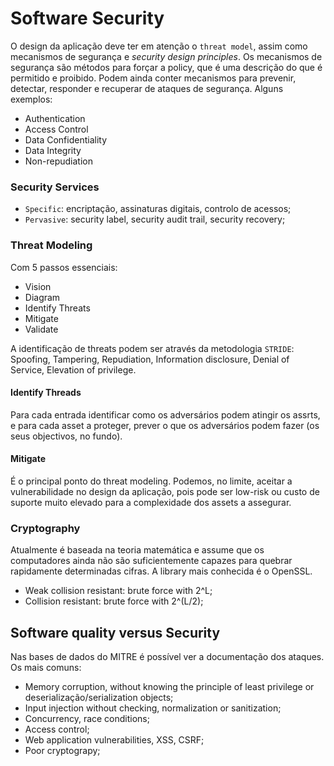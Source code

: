 # Software Security

O design da aplicação deve ter em atenção o `threat model`, assim como mecanismos de segurança e *security design principles*. Os mecanismos de segurança são métodos para forçar a policy, que é uma descrição do que é permitido e proibido. Podem ainda conter mecanismos para prevenir, detectar, responder e recuperar de ataques de segurança. Alguns exemplos:

- Authentication
- Access Control
- Data Confidentiality
- Data Integrity
- Non-repudiation

### Security Services

- `Specific`: encriptação, assinaturas digitais, controlo de acessos;
- `Pervasive`: security label, security audit trail, security recovery;

### Threat Modeling

Com 5 passos essenciais:

- Vision
- Diagram
- Identify Threats
- Mitigate
- Validate

A identificação de threats podem ser através da metodologia `STRIDE`: Spoofing, Tampering, Repudiation, Information disclosure, Denial of Service, Elevation of privilege.

#### Identify Threads

Para cada entrada identificar como os adversários podem atingir os assrts, e para cada asset a proteger, prever o que os adversários podem fazer (os seus objectivos, no fundo).

#### Mitigate

É o principal ponto do threat modeling. Podemos, no limite, aceitar a vulnerabilidade no design da aplicação, pois pode ser low-risk ou custo de suporte muito elevado para a complexidade dos assets a assegurar.

### Cryptography

Atualmente é baseada na teoria matemática e assume que os computadores ainda não são suficientemente capazes para quebrar rapidamente determinadas cifras. A library mais conhecida é o OpenSSL. 

- Weak collision resistant: brute force with 2^L;
- Collision resistant: brute force with 2^(L/2);

## Software quality versus Security

Nas bases de dados do MITRE é possível ver a documentação dos ataques. Os mais comuns:

- Memory corruption, without knowing the principle of least privilege or deserialização/serialization objects;
- Input injection without checking, normalization or sanitization;
- Concurrency, race conditions;
- Access control;
- Web application vulnerabilities, XSS, CSRF;
- Poor cryptograpy;
